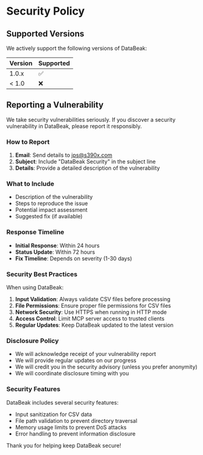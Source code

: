 # Security Policy

## Supported Versions

We actively support the following versions of DataBeak:

| Version | Supported          |
| ------- | ------------------ |
| 1.0.x   | :white_check_mark: |
| < 1.0   | :x:                |

## Reporting a Vulnerability

We take security vulnerabilities seriously. If you discover a security
vulnerability in DataBeak, please report it responsibly.

### How to Report

1. **Email**: Send details to <jps@s390x.com>
2. **Subject**: Include "DataBeak Security" in the subject line
3. **Details**: Provide a detailed description of the vulnerability

### What to Include

- Description of the vulnerability
- Steps to reproduce the issue
- Potential impact assessment
- Suggested fix (if available)

### Response Timeline

- **Initial Response**: Within 24 hours
- **Status Update**: Within 72 hours
- **Fix Timeline**: Depends on severity (1-30 days)

### Security Best Practices

When using DataBeak:

1. **Input Validation**: Always validate CSV files before processing
2. **File Permissions**: Ensure proper file permissions for CSV files
3. **Network Security**: Use HTTPS when running in HTTP mode
4. **Access Control**: Limit MCP server access to trusted clients
5. **Regular Updates**: Keep DataBeak updated to the latest version

### Disclosure Policy

- We will acknowledge receipt of your vulnerability report
- We will provide regular updates on our progress
- We will credit you in the security advisory (unless you prefer anonymity)
- We will coordinate disclosure timing with you

### Security Features

DataBeak includes several security features:

- Input sanitization for CSV data
- File path validation to prevent directory traversal
- Memory usage limits to prevent DoS attacks
- Error handling to prevent information disclosure

Thank you for helping keep DataBeak secure!
